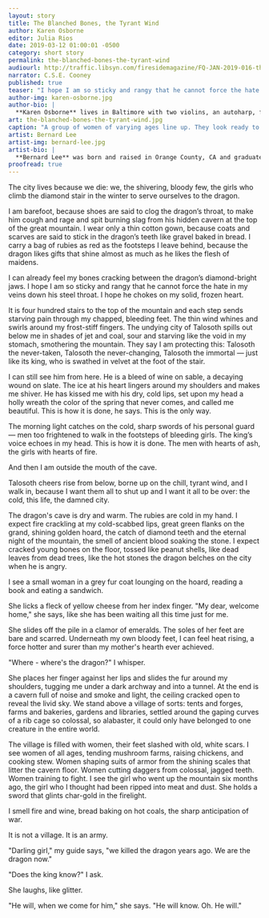 ```yaml
---
layout: story
title: The Blanched Bones, the Tyrant Wind
author: Karen Osborne
editor: Julia Rios
date: 2019-03-12 01:00:01 -0500
category: short story
permalink: the-blanched-bones-the-tyrant-wind
audiourl: http://traffic.libsyn.com/firesidemagazine/FQ-JAN-2019-016-the-blanched-bones-the-tyrant-wind-by-karen-osborne_-_1719_3.24_PM.mp3
narrator: C.S.E. Cooney
published: true
teaser: "I hope I am so sticky and rangy that he cannot force the hate in my veins down his steel throat. I hope he chokes on my solid, frozen heart."
author-img: karen-osborne.jpg
author-bio: |
  **Karen Osborne** lives in Baltimore with two violins, an autoharp, four cameras, a husband and a bonkers orange cat. She’s been a reporter, a wedding videographer, a newspaper photographer, a high school English teacher, a Starfleet captain and a Scottish fiddler. Her short fiction currently appears at _Escape Pod_ and is forthcoming in _Beneath Ceaseless Skies_. She is a graduate of Viable Paradise and the Clarion Writers’ Workshop, and while she hasn’t yet climbed the mountain herself, she keeps on staring at the skies. Karen can be found on Twitter at @karenthology and at [karenosborne.com](http://www.karenosborne.com).
art: the-blanched-bones-the-tyrant-wind.jpg
caption: "A group of women of varying ages line up. They look ready to fight."
artist: Bernard Lee
artist-img: bernard-lee.jpg
artist-bio: |
  **Bernard Lee** was born and raised in Orange County, CA and graduated with a BFA in Illustration from Syracuse University. After working in New York City for a few years as an Art Director at Scientific American, he now resides in California again creating illustrations for the publishing, editorial and entertainment industries as well as for private collectors. Past clients include Rockstar Games, _Variety_, _Scientific American_, Macmillan, _VICE_ and more.
proofread: true
---
```



The city lives because we die: we, the shivering, bloody few, the girls who climb the diamond stair in the winter to serve ourselves to the dragon.

I am barefoot, because shoes are said to clog the dragon’s throat, to make him cough and rage and spit burning slag from his hidden cavern at the top of the great mountain. I wear only a thin cotton gown, because coats and scarves are said to stick in the dragon’s teeth like gravel baked in bread. I carry a bag of rubies as red as the footsteps I leave behind, because the dragon likes gifts that shine almost as much as he likes the flesh of maidens.

I can already feel my bones cracking between the dragon’s diamond-bright jaws. I hope I am so sticky and rangy that he cannot force the hate in my veins down his steel throat. I hope he chokes on my solid, frozen heart.

It is four hundred stairs to the top of the mountain and each step sends starving pain through my chapped, bleeding feet. The thin wind whines and swirls around my frost-stiff fingers. The undying city of Talosoth spills out below me in shades of jet and coal, sour and starving like the void in my stomach, smothering the mountain. They say I am protecting this: Talosoth the never-taken, Talosoth the never-changing, Talosoth the immortal — just like its king, who is swathed in velvet at the foot of the stair.

I can still see him from here. He is a bleed of wine on sable, a decaying wound on slate. The ice at his heart lingers around my shoulders and makes me shiver. He has kissed me with his dry, cold lips, set upon my head a holly wreath the color of the spring that never comes, and called me beautiful. This is how it is done, he says. This is the only way.

The morning light catches on the cold, sharp swords of his personal guard — men too frightened to walk in the footsteps of bleeding girls. The king’s voice echoes in my head. This is how it is done. The men with hearts of ash, the girls with hearts of fire.

And then I am outside the mouth of the cave.

Talosoth cheers rise from below, borne up on the chill, tyrant wind, and I walk in, because I want them all to shut up and I want it all to be over: the cold, this life, the damned city.

The dragon's cave is dry and warm. The rubies are cold in my hand. I expect fire crackling at my cold-scabbed lips, great green flanks on the grand, shining golden hoard, the catch of diamond teeth and the eternal night of the mountain, the smell of ancient blood soaking the stone. I expect cracked young bones on the floor, tossed like peanut shells, like dead leaves from dead trees, like the hot stones the dragon belches on the city when he is angry.

I see a small woman in a grey fur coat lounging on the hoard, reading a book and eating a sandwich.

She licks a fleck of yellow cheese from her index finger. "My dear, welcome home," she says, like she has been waiting all this time just for me.

She slides off the pile in a clamor of emeralds. The soles of her feet are bare and scarred. Underneath my own bloody feet, I can feel heat rising, a force hotter and surer than my mother's hearth ever achieved.

"Where - where's the dragon?" I whisper.

She places her finger against her lips and slides the fur around my shoulders, tugging me under a dark archway and into a tunnel. At the end is a cavern full of noise and smoke and light, the ceiling cracked open to reveal the livid sky. We stand above a village of sorts: tents and forges, farms and bakeries, gardens and libraries, settled around the gaping curves of a rib cage so colossal, so alabaster, it could only have belonged to one creature in the entire world.

The village is filled with women, their feet slashed with old, white scars.I see women of all ages, tending mushroom farms, raising chickens, and cooking stew. Women shaping suits of armor from the shining scales that litter the cavern floor. Women cutting daggers from colossal, jagged teeth. Women training to fight. I see the girl who went up the mountain six months ago, the girl who I thought had been ripped into meat and dust. She holds a sword that glints char-gold in the firelight.

I smell fire and wine, bread baking on hot coals, the sharp anticipation of war.

It is not a village. It is an army.

"Darling girl," my guide says, "we killed the dragon years ago. We are the dragon now."

"Does the king know?" I ask.

She laughs, like glitter.

"He will, when we come for him," she says. "He will know. Oh. He will."
